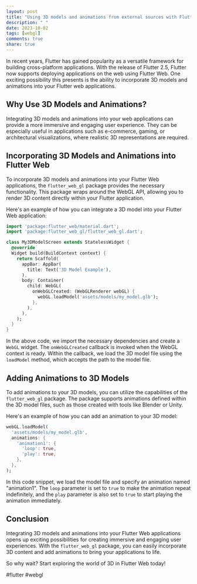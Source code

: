 ```yaml
---
layout: post
title: "Using 3D models and animations from external sources with Flutter WebGL on Flutter Web"
description: " "
date: 2023-10-02
tags: [webgl]
comments: true
share: true
---
```


In recent years, Flutter has gained popularity as a versatile framework for building cross-platform applications. With the release of Flutter 2.5, Flutter now supports deploying applications on the web using Flutter Web. One exciting possibility this presents is the ability to incorporate 3D models and animations into your Flutter web applications.

## Why Use 3D Models and Animations?

Integrating 3D models and animations into your web applications can provide a more immersive and engaging user experience. They can be especially useful in applications such as e-commerce, gaming, or architectural visualizations, where realistic 3D representations are required.

## Incorporating 3D Models and Animations into Flutter Web

To incorporate 3D models and animations into your Flutter Web applications, the `flutter_web_gl` package provides the necessary functionality. This package wraps around the WebGL API, allowing you to render 3D content directly within your Flutter application.

Here's an example of how you can integrate a 3D model into your Flutter Web application:

```dart
import 'package:flutter_web/material.dart';
import 'package:flutter_web_gl/flutter_web_gl.dart';

class My3DModelScreen extends StatelessWidget {
  @override
  Widget build(BuildContext context) {
    return Scaffold(
      appBar: AppBar(
        title: Text('3D Model Example'),
      ),
      body: Container(
        child: WebGL(
          onWebGLCreated: (WebGLRenderer webGL) {
            webGL.loadModel('assets/models/my_model.glb');
          },
        ),
      ),
    );
  }
}
```

In the above code, we import the necessary dependencies and create a `WebGL` widget. The `onWebGLCreated` callback is invoked when the WebGL context is ready. Within the callback, we load the 3D model file using the `loadModel` method, which accepts the path to the model file.

## Adding Animations to 3D Models

To add animations to your 3D models, you can utilize the capabilities of the `flutter_web_gl` package. The package supports animations defined within the 3D model files, such as those created with tools like Blender or Unity.

Here's an example of how you can add an animation to your 3D model:

```dart
webGL.loadModel(
  'assets/models/my_model.glb',
  animations: {
    'animation1': {
      'loop': true,
      'play': true,
    },
  },
);
```

In this code snippet, we load the model file and specify an animation named "animation1". The `loop` parameter is set to `true` to make the animation repeat indefinitely, and the `play` parameter is also set to `true` to start playing the animation immediately.

## Conclusion

Integrating 3D models and animations into your Flutter Web applications opens up exciting possibilities for creating immersive and engaging user experiences. With the `flutter_web_gl` package, you can easily incorporate 3D content and add animations to bring your applications to life.

So why wait? Start exploring the world of 3D in Flutter Web today!

#flutter #webgl